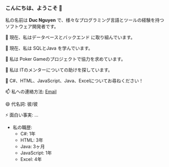 ### こんにちは、ようこそ 👋

私の名前は **Duc Nguyen** で、様々なプログラミング言語とツールの経験を持つソフトウェア開発者です。

🔭 現在、私はデータベースとバックエンド に取り組んでいます。

🌱 現在、私は SQLとJava を学んでいます。

👯 私は Poker Gameのプロジェクトで協力を求めています。

🤔 私は ITのメンターについての助けを探しています。

💬 C#、HTML、JavaScript、Java、Excelについてお尋ねください！

📫 私への連絡方法: [Email](mailto:20937734@hagoromo.ac.jp)

😄 代名詞: 彼/彼

⚡ 面白い事実: ...

- 私の職歴:
  - C#: 1年
  - HTML: 3年
  - Java: 3ヶ月
  - JavaScript: 1年
  - Excel: 4年



